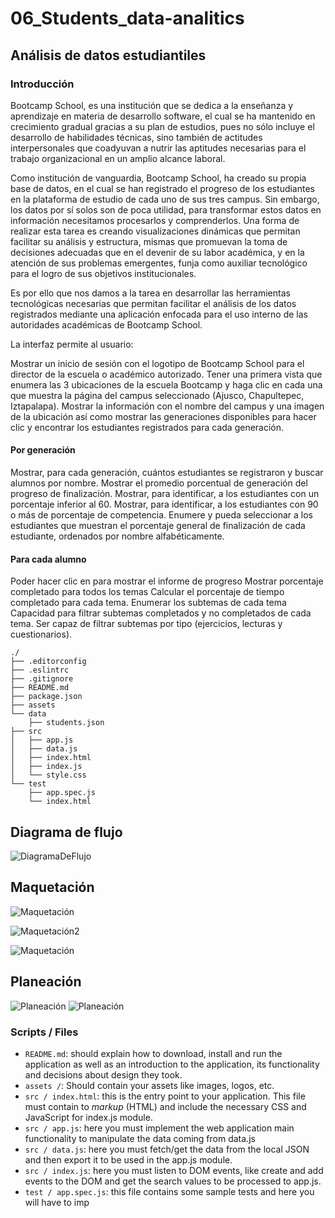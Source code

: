 # 06_Students_data-analitics

## Análisis de datos estudiantiles

### Introducción

Bootcamp School, es una institución que se dedica a la enseñanza y aprendizaje en materia de desarrollo software, el cual se ha mantenido en crecimiento gradual gracias a su plan de estudios, pues no sólo incluye el desarrollo de habilidades técnicas, sino también de actitudes interpersonales que coadyuvan a nutrir las aptitudes necesarias para el trabajo organizacional en un amplio alcance laboral.

Como institución de vanguardia, Bootcamp School, ha creado su propia base de datos, en el cual se han registrado el progreso de los estudiantes en la plataforma de estudio de cada uno de sus tres campus. Sin embargo, los datos por sí solos son de poca utilidad, para transformar estos datos en información necesitamos procesarlos y comprenderlos. Una forma de realizar esta tarea es creando visualizaciones dinámicas que permitan facilitar su análisis y estructura, mismas que promuevan la toma de decisiones adecuadas que en el devenir de su labor académica, y en la atención de sus problemas emergentes, funja como auxiliar tecnológico para el logro de sus objetivos institucionales.

Es por ello que nos damos a la tarea en desarrollar las herramientas tecnológicas necesarias que permitan facilitar el análisis de los datos registrados mediante una aplicación enfocada para el uso interno de las autoridades académicas de Bootcamp School.

La interfaz permite al usuario:

Mostrar un inicio de sesión con el logotipo de Bootcamp School para el director de la escuela o académico autorizado.
Tener una primera vista que enumera las 3 ubicaciones de la escuela Bootcamp y haga clic en cada una que muestra la página del campus seleccionado (Ajusco, Chapultepec, Iztapalapa).
Mostrar la información con el nombre del campus y una imagen de la ubicación así como mostrar las generaciones disponibles para hacer clic y encontrar los estudiantes registrados para cada generación.

#### Por generación

Mostrar, para cada generación, cuántos estudiantes se registraron y buscar alumnos por nombre.
Mostrar el promedio porcentual de generación del progreso de finalización.
Mostrar, para identificar, a los estudiantes con un porcentaje inferior al 60.
Mostrar, para identificar, a los estudiantes con 90 o más de porcentaje de competencia.
Enumere y pueda seleccionar a los estudiantes que muestran el porcentaje general de finalización de cada estudiante, ordenados por nombre alfabéticamente.

#### Para cada alumno

Poder hacer clic en para mostrar el informe de progreso
Mostrar porcentaje completado para todos los temas
Calcular el porcentaje de tiempo completado para cada tema.
Enumerar los subtemas de cada tema
Capacidad para filtrar subtemas completados y no completados de cada tema.
Ser capaz de filtrar subtemas por tipo (ejercicios, lecturas y cuestionarios).

```text
./
├── .editorconfig
├── .eslintrc
├── .gitignore
├── README.md
├── package.json
├── assets
└── data
    ├── students.json
├── src
│   ├── app.js
│   ├── data.js
│   ├── index.html
│   ├── index.js
│   └── style.css
└── test
    ├── app.spec.js
    └── index.html
```

## Diagrama de flujo

![DiagramaDeFlujo](./assets/DiagramaDeFlujo.jpeg)

## Maquetación

![Maquetación](./assets/Maquetacion1.jpeg)

![Maquetación2](./assets/Maquetacion2.jpeg)

![Maquetación](./assets/Maquetacion3.jpeg)

## Planeación

![Planeación](./assets/Planeacion1.png)
![Planeación](./assets/Planeacion2.png)

### Scripts / Files

- `README.md`: should explain how to download, install and run the application as well as an introduction to the application, its functionality and decisions about design they took.
- `assets /`: Should contain your assets like images, logos, etc.
- `src / index.html`: this is the entry point to your application. This file must contain to _markup_ (HTML) and include the necessary CSS and JavaScript for index.js module.
- `src / app.js`: here you must implement the web application main functionality to manipulate the data coming from data.js
- `src / data.js`: here you must fetch/get the data from the local JSON and then export it to be used in the app.js module.
- `src / index.js`: here you must listen to DOM events, like create and add events to the DOM and get the search values to be processed to app.js.
- `test / app.spec.js`: this file contains some sample tests and here you will have to imp
